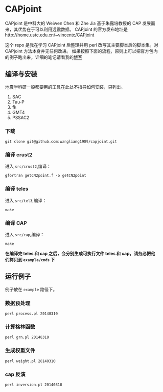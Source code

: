 # CAPjoint

CAPjoint 是中科大的 Weiwen Chen 和 Zhe Jia 基于朱露培教授的 CAP 发展而来，其优势在于可以利用远震数据。
CAPjoint 的官方发布地址是 http://home.ustc.edu.cn/~vincentc/CAPjoint

这个 repo 是我在学习 CAPjoint 后整理并用 perl 改写其主要脚本后的脚本集。对 CAPjoint 方法本身并无任何改进。
如果按照下面的流程，原则上可以把官方包内的例子跑出来。详细的笔记请看我的[博客](https://seismology.xyz/post/capjoint/)

## 编译与安装

地震学科研一般都要用的工具在此处不指导如何安装，只列出。
1. SAC
2. Tau-P
3. fk
4. GMT4
5. PSSAC2

### 下载

````
git clone git@github.com:wangliang1989/capjoint.git
````

### 编译 crust2

进入 `src/crust2`,编译：

````
gfortran getCN2point.f -o getCN2point
````

### 编译 teles

进入 `src/tel3`,编译：

````
make
````

### 编译 CAP

进入 `src/cap`,编译：

````
make
````

**在编译完 teles 和 cap 之后，会分别生成可执行文件 teles 和 cap，请务必把他们拷贝到 `example/cmds` 下**


## 运行例子

例子放在 `example` 路径下。

### 数据预处理

````
perl process.pl 20140310
````
### 计算格林函数

````
perl grn.pl 20140310
````
### 生成权重文件

```
perl weight.pl 20140310
```
### cap 反演

````
perl inversion.pl 20140310
````

